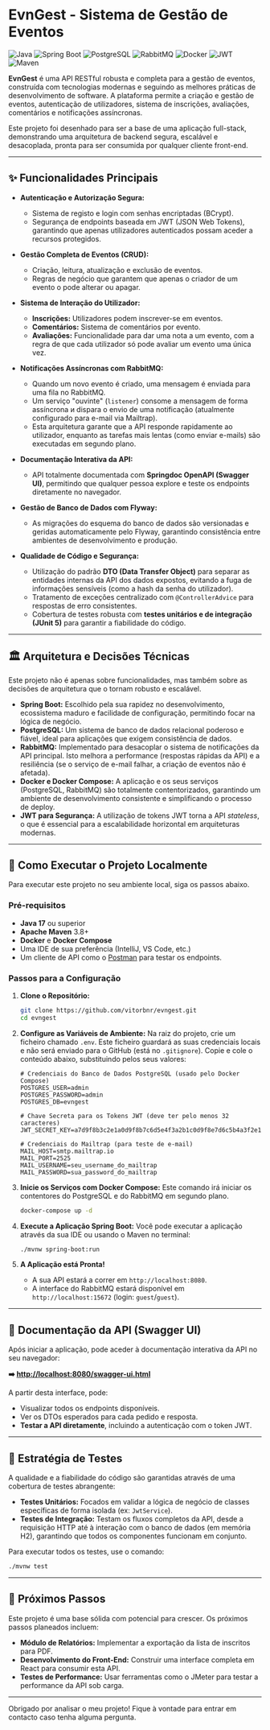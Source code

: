 # EvnGest - Sistema de Gestão de Eventos

![Java](https://img.shields.io/badge/Java-17-blue?logo=java&logoColor=white)
![Spring Boot](https://img.shields.io/badge/Spring%20Boot-3.x-brightgreen?logo=spring&logoColor=white)
![PostgreSQL](https://img.shields.io/badge/PostgreSQL-15-blue?logo=postgresql&logoColor=white)
![RabbitMQ](https://img.shields.io/badge/RabbitMQ-gray?logo=rabbitmq&logoColor=white)
![Docker](https://img.shields.io/badge/Docker-blue?logo=docker&logoColor=white)
![JWT](https://img.shields.io/badge/Security-JWT-purple?logo=jsonwebtokens&logoColor=white)
![Maven](https://img.shields.io/badge/Maven-red?logo=apachemaven&logoColor=white)

**EvnGest** é uma API RESTful robusta e completa para a gestão de eventos, construída com tecnologias modernas e seguindo as melhores práticas de desenvolvimento de software. A plataforma permite a criação e gestão de eventos, autenticação de utilizadores, sistema de inscrições, avaliações, comentários e notificações assíncronas.

Este projeto foi desenhado para ser a base de uma aplicação full-stack, demonstrando uma arquitetura de backend segura, escalável e desacoplada, pronta para ser consumida por qualquer cliente front-end.

---

## ✨ Funcionalidades Principais

* **Autenticação e Autorização Segura:**
    * Sistema de registo e login com senhas encriptadas (BCrypt).
    * Segurança de endpoints baseada em JWT (JSON Web Tokens), garantindo que apenas utilizadores autenticados possam aceder a recursos protegidos.

* **Gestão Completa de Eventos (CRUD):**
    * Criação, leitura, atualização e exclusão de eventos.
    * Regras de negócio que garantem que apenas o criador de um evento o pode alterar ou apagar.

* **Sistema de Interação do Utilizador:**
    * **Inscrições:** Utilizadores podem inscrever-se em eventos.
    * **Comentários:** Sistema de comentários por evento.
    * **Avaliações:** Funcionalidade para dar uma nota a um evento, com a regra de que cada utilizador só pode avaliar um evento uma única vez.

* **Notificações Assíncronas com RabbitMQ:**
    * Quando um novo evento é criado, uma mensagem é enviada para uma fila no RabbitMQ.
    * Um serviço "ouvinte" (`listener`) consome a mensagem de forma assíncrona и dispara o envio de uma notificação (atualmente configurado para e-mail via Mailtrap).
    * Esta arquitetura garante que a API responde rapidamente ao utilizador, enquanto as tarefas mais lentas (como enviar e-mails) são executadas em segundo plano.

* **Documentação Interativa da API:**
    * API totalmente documentada com **Springdoc OpenAPI (Swagger UI)**, permitindo que qualquer pessoa explore e teste os endpoints diretamente no navegador.

* **Gestão de Banco de Dados com Flyway:**
    * As migrações do esquema do banco de dados são versionadas e geridas automaticamente pelo Flyway, garantindo consistência entre ambientes de desenvolvimento e produção.

* **Qualidade de Código e Segurança:**
    * Utilização do padrão **DTO (Data Transfer Object)** para separar as entidades internas da API dos dados expostos, evitando a fuga de informações sensíveis (como a hash da senha do utilizador).
    * Tratamento de exceções centralizado com `@ControllerAdvice` para respostas de erro consistentes.
    * Cobertura de testes robusta com **testes unitários e de integração (JUnit 5)** para garantir a fiabilidade do código.

---

## 🏛️ Arquitetura e Decisões Técnicas

Este projeto não é apenas sobre funcionalidades, mas também sobre as decisões de arquitetura que o tornam robusto e escalável.

* **Spring Boot:** Escolhido pela sua rapidez no desenvolvimento, ecossistema maduro e facilidade de configuração, permitindo focar na lógica de negócio.
* **PostgreSQL:** Um sistema de banco de dados relacional poderoso e fiável, ideal para aplicações que exigem consistência de dados.
* **RabbitMQ:** Implementado para desacoplar o sistema de notificações da API principal. Isto melhora a performance (respostas rápidas da API) e a resiliência (se o serviço de e-mail falhar, a criação de eventos não é afetada).
* **Docker e Docker Compose:** A aplicação e os seus serviços (PostgreSQL, RabbitMQ) são totalmente contentorizados, garantindo um ambiente de desenvolvimento consistente e simplificando o processo de deploy.
* **JWT para Segurança:** A utilização de tokens JWT torna a API *stateless*, o que é essencial para a escalabilidade horizontal em arquiteturas modernas.

---

## 🚀 Como Executar o Projeto Localmente

Para executar este projeto no seu ambiente local, siga os passos abaixo.

### Pré-requisitos
* **Java 17** ou superior
* **Apache Maven** 3.8+
* **Docker** e **Docker Compose**
* Uma IDE de sua preferência (IntelliJ, VS Code, etc.)
* Um cliente de API como o [Postman](https://www.postman.com/) para testar os endpoints.

### Passos para a Configuração

1.  **Clone o Repositório:**
    ```bash
    git clone https://github.com/vitorbnr/evngest.git
    cd evngest
    ```

2.  **Configure as Variáveis de Ambiente:**
    Na raiz do projeto, crie um ficheiro chamado `.env`. Este ficheiro guardará as suas credenciais locais e não será enviado para o GitHub (está no `.gitignore`). Copie e cole o conteúdo abaixo, substituindo pelos seus valores:

    ```dotenv
    # Credenciais do Banco de Dados PostgreSQL (usado pelo Docker Compose)
    POSTGRES_USER=admin
    POSTGRES_PASSWORD=admin
    POSTGRES_DB=evngest

    # Chave Secreta para os Tokens JWT (deve ter pelo menos 32 caracteres)
    JWT_SECRET_KEY=a7d9f8b3c2e1a0d9f8b7c6d5e4f3a2b1c0d9f8e7d6c5b4a3f2e1d0c9b8a7f6e5

    # Credenciais do Mailtrap (para teste de e-mail)
    MAIL_HOST=smtp.mailtrap.io
    MAIL_PORT=2525
    MAIL_USERNAME=seu_username_do_mailtrap
    MAIL_PASSWORD=sua_password_do_mailtrap
    ```

3.  **Inicie os Serviços com Docker Compose:**
    Este comando irá iniciar os contentores do PostgreSQL e do RabbitMQ em segundo plano.
    ```bash
    docker-compose up -d
    ```

4.  **Execute a Aplicação Spring Boot:**
    Você pode executar a aplicação através da sua IDE ou usando o Maven no terminal:
    ```bash
    ./mvnw spring-boot:run
    ```

5.  **A Aplicação está Pronta!**
    * A sua API estará a correr em `http://localhost:8080`.
    * A interface do RabbitMQ estará disponível em `http://localhost:15672` (login: `guest`/`guest`).

---

## 📖 Documentação da API (Swagger UI)

Após iniciar a aplicação, pode aceder à documentação interativa da API no seu navegador:

**➡️ [http://localhost:8080/swagger-ui.html](http://localhost:8080/swagger-ui.html)**

A partir desta interface, pode:
* Visualizar todos os endpoints disponíveis.
* Ver os DTOs esperados para cada pedido e resposta.
* **Testar a API diretamente**, incluindo a autenticação com o token JWT.

---

## 🧪 Estratégia de Testes

A qualidade e a fiabilidade do código são garantidas através de uma cobertura de testes abrangente:
* **Testes Unitários:** Focados em validar a lógica de negócio de classes específicas de forma isolada (ex: `JwtService`).
* **Testes de Integração:** Testam os fluxos completos da API, desde a requisição HTTP até à interação com o banco de dados (em memória H2), garantindo que todos os componentes funcionam em conjunto.

Para executar todos os testes, use o comando:
```bash
./mvnw test
```

---

## 🔮 Próximos Passos

Este projeto é uma base sólida com potencial para crescer. Os próximos passos planeados incluem:
* **Módulo de Relatórios:** Implementar a exportação da lista de inscritos para PDF.
* **Desenvolvimento do Front-End:** Construir uma interface completa em React para consumir esta API.
* **Testes de Performance:** Usar ferramentas como o JMeter para testar a performance da API sob carga.

---

Obrigado por analisar o meu projeto! Fique à vontade para entrar em contacto caso tenha alguma pergunta.
